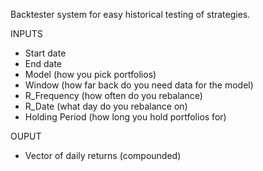 Backtester system for easy historical testing of strategies.

INPUTS
- Start date
- End date
- Model (how you pick portfolios)
- Window (how far back do you need data for the model)
- R_Frequency (how often do you rebalance)
- R_Date (what day do you rebalance on)
- Holding Period (how long you hold portfolios for)

OUPUT
- Vector of daily returns (compounded)